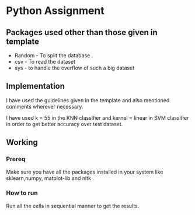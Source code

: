 # Python Assignment

## Packages used other than those given in template

* Random - To split the database .
* csv - To read the dataset
* sys - to handle the overflow of such a big dataset

## Implementation

I have used the guidelines given in the template and also mentioned comments wherever necessary.

I have used k = 55 in the KNN classifier and kernel = linear in SVM classifier in order to get better accuracy over test dataset.

## Working

### Prereq

Make sure you have all the packages installed in your system like sklearn,numpy, matplot-lib  and nltk .

### How to run

Run all the cells in sequential manner to get the results.
